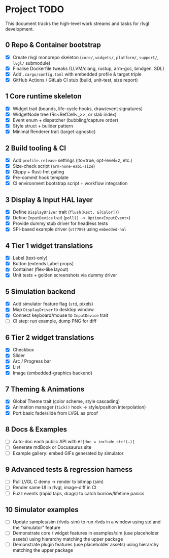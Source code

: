 # Project TODO

This document tracks the high-level work streams and tasks for rlvgl development.

## 0 Repo & Container bootstrap
- [x] Create rlvgl monorepo skeleton (`core/`, `widgets/`, `platform/`, `support/`, `lvgl/` submodule)
- [x] Finalise Dockerfile tweaks (LLVM/clang, rustup, arm-gcc, bindgen, SDL)
- [x] Add `.cargo/config.toml` with embedded profile & target triple
- [x] GitHub Actions / GitLab CI stub (build, unit-test, size report)

## 1 Core runtime skeleton
- [x] Widget trait (bounds, life-cycle hooks, draw/event signatures)
- [x] WidgetNode tree (Rc<RefCell<_>>, or slab index)
- [x] Event enum + dispatcher (bubbling/capture order)
- [x] Style struct + builder pattern
- [x] Minimal Renderer trait (target-agnostic)

## 2 Build tooling & CI
- [x] Add `profile.release` settings (lto=true, opt-level=z, etc.)
- [x] Size-check script (`arm-none-eabi-size`)
- [x] Clippy + Rust-fmt gating
- [x] Pre-commit hook template
- [x] CI environment bootstrap script + workflow integration
## 3 Display & Input HAL layer

- [x] Define `DisplayDriver` trait (`flush(Rect, &[Color])`)
- [x] Define `InputDevice` trait (`poll() -> Option<InputEvent>`)
- [x] Provide dummy stub driver for headless tests
- [x] SPI-based example driver (`st7789`) using `embedded-hal`

## 4 Tier 1 widget translations
- [x] Label (text-only)
- [x] Button (extends Label props)
- [x] Container (flex-like layout)
- [x] Unit tests + golden screenshots via dummy driver

## 5 Simulation backend
- [x] Add simulator feature flag (`std`, pixels)
- [x] Map `DisplayDriver` to desktop window
- [x] Connect keyboard/mouse to `InputDevice` trait
- [ ] CI step: run example, dump PNG for diff

## 6 Tier 2 widget translations
- [x] Checkbox
- [x] Slider
- [x] Arc / Progress bar
- [x] List
- [x] Image (embedded-graphics backend)

## 7 Theming & Animations
 - [x] Global Theme trait (color scheme, style cascading)
 - [x] Animation manager (`tick()` hook → style/position interpolation)
 - [x] Port basic fade/slide from LVGL as proof

## 8 Docs & Examples
- [ ] Auto-doc each public API with `#![doc = include_str!(…)]`
- [ ] Generate mdBook or Docusaurus site
- [ ] Example gallery: embed GIFs generated by simulator

## 9 Advanced tests & regression harness
- [ ] Pull LVGL C demo → render to bitmap (sim)
- [ ] Render same UI in rlvgl, image-diff in CI
- [ ] Fuzz events (rapid taps, drags) to catch borrow/lifetime panics

## 10 Simulator examples
- [ ] Update samples/sim (rlvds-sim) to run rlvds in a window using std and the "simulator" feature
- [ ] Demonstrate core / widget features in examples/sim (use placeholder assets) using hierarchy matching the upper package
- [ ] Demonstrate plugin features (use placeholder assets) using hierarchy matching the upper package
